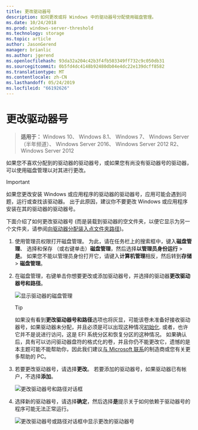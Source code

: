 ```yaml
---
title: 更改驱动器号
description: 如何更改或将 Windows 中的驱动器号分配使用磁盘管理。
ms.date: 10/24/2018
ms.prod: windows-server-threshold
ms.technology: storage
ms.topic: article
author: JasonGerend
manager: brianlic
ms.author: jgerend
ms.openlocfilehash: 93da32a204c42b3f4fb503349ff732c9c050db31
ms.sourcegitcommit: 0b5fd4dc4148b92480db04e4dc22e139dcff8582
ms.translationtype: MT
ms.contentlocale: zh-CN
ms.lasthandoff: 05/24/2019
ms.locfileid: "66192626"
---
```

# <a name="change-a-drive-letter"></a>更改驱动器号

> **适用于：** Windows 10、 Windows 8.1、 Windows 7、 Windows Server （半年频道）、 Windows Server 2016、 Windows Server 2012 R2、 Windows Server 2012

如果您不喜欢分配到的驱动器的驱动器号，或如果您有尚没有驱动器号的驱动器，可以使用磁盘管理以对其进行更改。

> [!IMPORTANT]
> 如果您更改安装 Windows 或应用程序的驱动器的驱动器号，应用可能会遇到问题，运行或查找该驱动器。 出于此原因，建议你不要更改 Windows 或应用程序安装在其的驱动器的驱动器号。

下面介绍了如何更改驱动器号 (而是装载到驱动器的空文件夹，以便它显示为另一个文件夹，请参阅[向驱动器分配装入点文件夹路径](assign-a-mount-point-folder-path-to-a-drive.md))。

1. 使用管理员权限打开磁盘管理。 
    为此，请在任务栏上的搜索框中，键入**磁盘管理**、 选择和保存 （或右键单击）**磁盘管理**，然后选择**以管理员身份运行** > **是**。 如果您不能以管理员身份打开它，请键入**计算机管理**相反，然后转到**存储** > **磁盘管理**。
1. 在磁盘管理，右键单击你想要更改或添加驱动器号，并选择的驱动器**更改驱动器号和路径**。

    ![显示驱动器的磁盘管理](media/change-drive-letter.png)
    > [!TIP]
    > 如果没有看到**更改驱动器号和路径**选项也将灰显，可能该卷未准备好接收驱动器号，如果驱动器未分配，并且必须是可以出现这种情况[初始化](initialize-new-disks.md). 或者，也许它并不是说进行访问，这是 EFI 系统分区和恢复分区的这种情况。 如果确认后，具有可以访问驱动器盘符的格式化的卷，并且你仍不能更改它，遗憾的是本主题可能不能帮助你，因此我们建议[与 Microsoft 联系](https://support.microsoft.com/contactus/)的制造商或您有关更多帮助的 PC。

1. 若要更改驱动器号，请选择**更改**。 若要添加的驱动器号，如果驱动器已有帐户，不选择**添加**。

    ![更改驱动器号和路径对话框](media/change-drive-letter2.png)
1. 选择新的驱动器号，请选择**确定**，然后选择**是**提示关于如何依赖于驱动器号的程序可能无法正常运行。

    ![更改驱动器号或路径对话框中显示更改的驱动器号](media/change-drive-letter3.png)